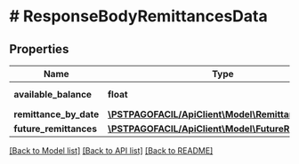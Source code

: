 # # ResponseBodyRemittancesData

## Properties

Name | Type | Description | Notes
------------ | ------------- | ------------- | -------------
**available_balance** | **float** | Monto de la transacción | [optional] 
**remittance_by_date** | [**\PSTPAGOFACIL/ApiClient\Model\RemittanceByDate**](RemittanceByDate.md) |  | [optional] 
**future_remittances** | [**\PSTPAGOFACIL/ApiClient\Model\FutureRemittances**](FutureRemittances.md) |  | [optional] 

[[Back to Model list]](../../README.md#documentation-for-models) [[Back to API list]](../../README.md#documentation-for-api-endpoints) [[Back to README]](../../README.md)


